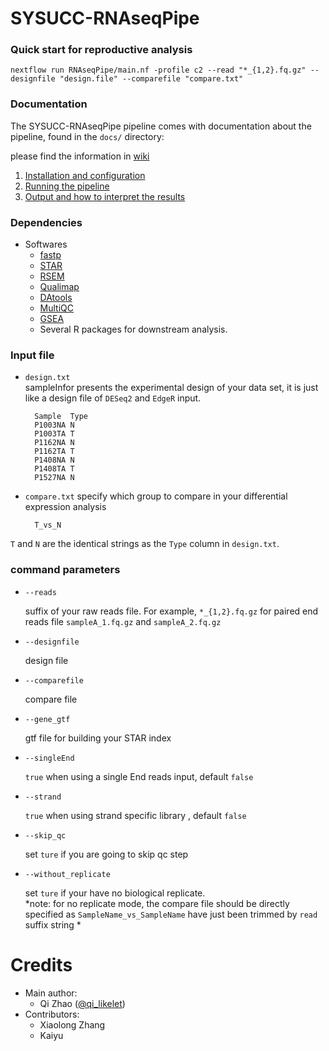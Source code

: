 # SYSUCC-RNAseqPipe

### Quick start  for reproductive analysis 

    nextflow run RNAseqPipe/main.nf -profile c2 --read "*_{1,2}.fq.gz" --designfile "design.file" --comparefile "compare.txt"

### Documentation
The SYSUCC-RNAseqPipe pipeline comes with documentation about the pipeline, found in the `docs/` directory:  

please find the information in [wiki](https://github.com/likelet/RNAseqPipe/wiki)  

1. [Installation and configuration](docs/Installation.md)
2. [Running the pipeline](docs/usage.md)
3. [Output and how to interpret the results](docs/output.md)



### Dependencies 
* Softwares 
    * [fastp](https://github.com/OpenGene/fastp)
    * [STAR](https://github.com/alexdobin/STAR)
    * [RSEM](https://deweylab.github.io/RSEM/)
    * [Qualimap](http://qualimap.bioinfo.cipf.es/)
    * [DAtools](https://github.com/likelet/DAtools)
    * [MultiQC](https://github.com/ewels/MultiQC)
    * [GSEA](http://software.broadinstitute.org/gsea/index.jsp)  
    * Several R packages for downstream analysis.

### Input file  

* `design.txt`  
sampleInfor presents the experimental design of your data set, it is just like a design file of `DESeq2` and `EdgeR` input.  

        Sample	Type
        P1003NA	N
        P1003TA	T
        P1162NA	N
        P1162TA	T
        P1408NA	N
        P1408TA	T
        P1527NA	N
        
* `compare.txt`
specify which group to compare in your differential expression analysis 
        
        T_vs_N
       
`T` and `N` are the identical strings as the `Type` column in `design.txt`.


### command parameters 



* `--reads`  
    
    suffix of your raw reads file. For example, `*_{1,2}.fq.gz` for paired end reads file `sampleA_1.fq.gz` and `sampleA_2.fq.gz `  
    
* `--designfile`  
    
    design file  
    
* `--comparefile`  
    
    compare file 
    
* `--gene_gtf`  
    
    gtf file for building your STAR index 

* `--singleEnd`  
    
    `true` when using a single End reads input, default `false` 

* `--strand`  
    
    `true` when using strand specific library , default `false` 
     
* `--skip_qc`   

    set `ture` if you are going to skip qc step 
    
* `--without_replicate`   

    set `ture` if your have no biological replicate.       
    *note: for no replicate mode, the compare file should be directly specified as `SampleName_vs_SampleName` have just been trimmed by `read` suffix string *  
    
# Credits 
* Main author:
  * Qi Zhao ([@qi_likelet](https://github.com/likelet/))
* Contributors:
  * Xiaolong Zhang
  * Kaiyu 
